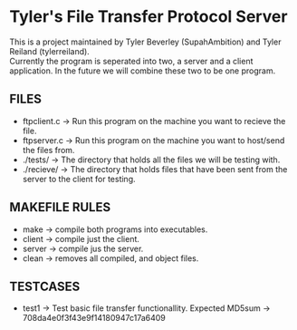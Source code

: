 # Tyler's File Transfer Protocol Server 

This is a project maintained by Tyler Beverley (SupahAmbition) and Tyler Reiland (tylerreiland).   
Currently the program is seperated into two, a server and a client application. In the future we will combine these two to be one program.   


## FILES 
* ftpclient.c	->  Run this program on the machine you want to recieve the file. 
* ftpserver.c 	->  Run this program on the machine you want to host/send the files from. 
* ./tests/ 		->  The directory that holds all the files we will be testing with. 
* ./recieve/ 	->	The directory that holds files that have been sent from the server to the client for testing. 


## MAKEFILE RULES 
* make 		-> compile both programs into executables. 
* client 	-> compile just the client. 
* server 	-> compile jus the server. 
* clean 	-> removes all compiled, and object files. 


## TESTCASES 
* test1 		-> Test basic file transfer functionallity.
						Expected MD5sum -> 708da4e0f3f43e9f14180947c17a6409 





